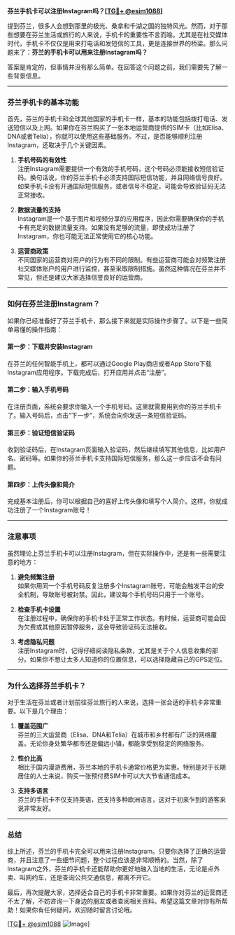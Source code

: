 **芬兰手机卡可以注册Instagram吗？[[TG💪+ @esim1088](https://t.me/s/esim1088)]**

提到芬兰，很多人会想到那里的极光、桑拿和千湖之国的独特风光。然而，对于那些想要在芬兰生活或旅行的人来说，手机卡的重要性不言而喻。尤其是在社交媒体时代，手机卡不仅仅是用来打电话和发短信的工具，更是连接世界的桥梁。那么问题来了：**芬兰的手机卡可以用来注册Instagram吗？**

答案是肯定的，但事情并没有那么简单。在回答这个问题之前，我们需要先了解一些背景信息。

---

### **芬兰手机卡的基本功能**

首先，芬兰的手机卡和全球其他国家的手机卡一样，基本的功能包括拨打电话、发送短信以及上网。如果你在芬兰购买了一张本地运营商提供的SIM卡（比如Elisa、DNA或者Telia），你就可以使用这些基础服务。不过，是否能够顺利注册Instagram，还取决于几个关键因素。

1. **手机号码的有效性**  
   注册Instagram需要提供一个有效的手机号码，这个号码必须能接收短信验证码。换句话说，你的芬兰手机卡必须支持国际短信功能，并且网络信号良好。如果手机卡没有开通国际短信服务，或者信号不稳定，可能会导致验证码无法正常接收。

2. **数据流量的支持**  
   Instagram是一个基于图片和视频分享的应用程序，因此你需要确保你的手机卡有充足的数据流量支持。如果没有足够的流量，即使成功注册了Instagram，你也可能无法正常使用它的核心功能。

3. **运营商政策**  
   不同国家的运营商对用户的行为有不同的限制。有些运营商可能会对频繁注册社交媒体账户的用户进行监控，甚至采取限制措施。虽然这种情况在芬兰并不常见，但还是建议大家选择信誉良好的运营商。

---

### **如何在芬兰注册Instagram？**

如果你已经准备好了芬兰手机卡，那么接下来就是实际操作步骤了。以下是一些简单易懂的操作指南：

#### **第一步：下载并安装Instagram**
在芬兰的任何智能手机上，都可以通过Google Play商店或者App Store下载Instagram应用程序。下载完成后，打开应用并点击“注册”。

#### **第二步：输入手机号码**
在注册页面，系统会要求你输入一个手机号码。这里就需要用到你的芬兰手机卡了。输入号码后，点击“下一步”，系统会向你发送一条短信验证码。

#### **第三步：验证短信验证码**
收到验证码后，在Instagram页面输入验证码，然后继续填写其他信息，比如用户名、密码等。如果你的芬兰手机卡支持国际短信服务，那么这一步应该不会有问题。

#### **第四步：上传头像和简介**
完成基本注册后，你可以根据自己的喜好上传头像和填写个人简介。这样，你就成功注册了一个Instagram账号！

---

### **注意事项**

虽然理论上芬兰手机卡可以注册Instagram，但在实际操作中，还是有一些需要注意的地方：

1. **避免频繁注册**  
   如果你用同一个手机号码反复注册多个Instagram账号，可能会触发平台的安全机制，导致账号被封禁。因此，建议每个手机号码只用于一个账号。

2. **检查手机卡设置**  
   在注册过程中，确保你的手机卡处于正常工作状态。有时候，运营商可能会因为欠费或其他原因暂停服务，这会导致验证码无法接收。

3. **考虑隐私问题**  
   注册Instagram时，记得仔细阅读隐私条款，尤其是关于个人信息收集的部分。如果你不想让太多人知道你的位置信息，可以选择隐藏自己的GPS定位。

---

### **为什么选择芬兰手机卡？**

对于生活在芬兰或者计划前往芬兰旅行的人来说，选择一张合适的手机卡非常重要。以下是几个理由：

1. **覆盖范围广**  
   芬兰的三大运营商（Elisa、DNA和Telia）在城市和乡村都有广泛的网络覆盖。无论你身处繁华都市还是偏远小镇，都能享受到稳定的网络服务。

2. **性价比高**  
   相比于国内漫游费用，芬兰本地的手机卡通常价格更为实惠。特别是对于长期居住的人士来说，购买一张预付费SIM卡可以大大节省通信成本。

3. **支持多语言**  
   芬兰的手机卡不仅支持英语，还支持多种欧洲语言，这对于初来乍到的游客来说非常友好。

---

### **总结**

综上所述，芬兰的手机卡完全可以用来注册Instagram。只要你选择了正确的运营商，并且注意了一些细节问题，整个过程应该是非常顺畅的。当然，除了Instagram之外，芬兰的手机卡还能帮助你更好地融入当地的生活，无论是点外卖、叫网约车，还是查询公共交通信息，都离不开它。

最后，再次提醒大家，选择适合自己的手机卡非常重要。如果你对芬兰的运营商还不太了解，不妨咨询一下身边的朋友或者查阅相关资料。希望这篇文章对你有所帮助！如果你有任何疑问，欢迎随时留言讨论哦。

[[TG💪+ @esim1088](https://t.me/s/esim1088) ![Image](https://i.postimg.cc/4NQfJmqS/Snipaste-2025-05-13-00-14-12.png)]